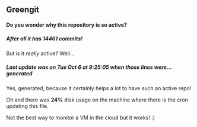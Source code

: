 ## Greengit

#### Do you wonder why this repository is so active?

##### After all it has 14461 commits!

But is it *really* active? Well...

##### Last update was on Tue Oct 6 at 9:25:05 when those lines were... generated

Yes, generated, because it certainly helps a lot to have such an active repo!

Oh and there was **24%** disk usage on the machine
where there is the cron updating this file.

Not the best way to monitor a VM in the cloud but it works! :)

